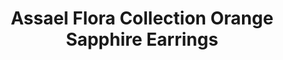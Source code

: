 ---
title: Assael Flora Collection Orange Sapphire Earrings
description: |
  Abstracted, dimensional Pave petals fan towards a perfect Akoya Pearl center in these striking statement earrings.
specs: |
  8.10 mm Akoya Cultured Pearls with 10.67 carats of Orange Sapphires, set in 18K Yellow Gold and Titanium.
images:
  - assael-flora-collection-orange-sapphire-earrings.png
category: Couture
tags:
  - earrings
---